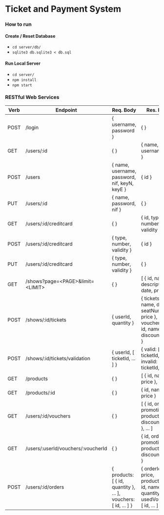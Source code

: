 # Ticket and Payment System

### How to run

#### Create / Reset Database

 * `cd server/db/`
 * `sqlite3 db.sqlite3 < db.sql`

#### Run Local Server

 * `cd server/`
 * `npm install`
 * `npm start`

### RESTful Web Services

| Verb  | Endpoint | Req. Body | Res. Body | Description |
| ----- | -------- | --------- | --------- | ----------- |
| POST | /login | { username, password } | { } | Check if credentials match. |
| GET   | /users/:id | { } | { name, username, nif } | Get user by id. |
| POST | /users | { name, username, password, nif, keyN, keyE } | { id } | Create a new user. |
| PUT | /users/:id | { name, password, nif } | { } | Update user by id. |
| GET   | /users/:id/creditcard | { } | { id, type, number, validity } | Get user's credit card. |
| POST | /users/:id/creditcard | { type, number, validity } | { id } | Create new user's credit card. |
| PUT | /users/:id/creditcard | { type, number, validity } | { } | Update user's credit card. |
| GET | /shows?page=\<PAGE\>&limit=\<LIMIT\> | { } | [ { id, name, description, date, price } ] | Get the next airing shows. |
| POST | /shows/:id/tickets | { userId, quantity } | { tickets: [ { id, name, date, seatNumber, price }, ... ], vouchers: [ { id, name, discount }, ... ] } | Buy tickets for a show. **(signed)** |
| POST | /shows/:id/tickets/validation | { userId, [ ticketId, ... ] } | { valid: [ ticketId, ... ], invalid: [ ticketId, ... ] } | Validate tickets for a show. |
| GET | /products | { } | [ { id, name, price }, ... ] | Get all products. |
| GET | /products/:id | { } | { id, name, price } | Get a product. |
| GET | /users/:id/vouchers | { } | [ { id, orderId, promotions: [ { productId, discount }, ... ] }, ... ] | Get all vouchers belonging to an user. |
| GET | /users/:userId/vouchers/:voucherId | { } | { id, orderId, promotions: [ { productId, discount }, ... ] } | Get a voucher belonging to an user. |
| POST | /users/:id/orders | { products: [ { id, quantity }, ... ], vouchers: [ id, ... ] } | { orderId, price, products: [ { id, name, quantity }, ... ], usedVouchers: [ id, ... ] } | Create a new order. **(signed)** |